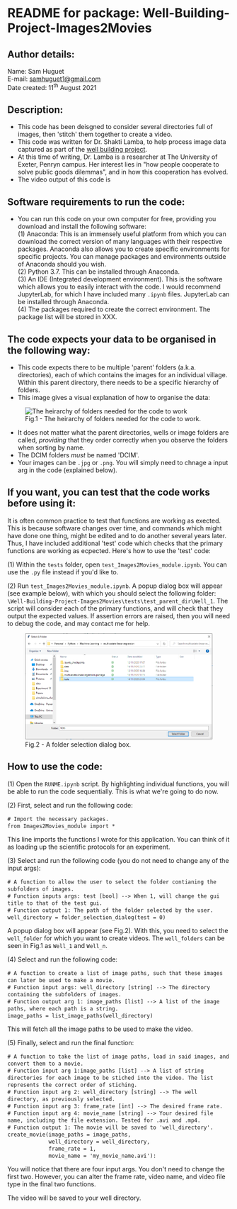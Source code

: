 # README for package: Well-Building-Project-Images2Movies

## Author details: 
Name: Sam Huguet  
E-mail: samhuguet1@gmail.com  
Date created: 11<sup>th</sup> August 2021

## Description: 
- This code has been deisgned to consider several directories full of images, then 'stitch' them together to create a video. 
- This code was written for Dr. Shakti Lamba, to help process image data captured as part of the [well building project](http://shaktilamba.com/research-2/well-building-project/).
- At this time of writing, Dr. Lamba is a researcher at The University of Exeter, Penryn campus. Her interest lies in "how people cooperate to solve public goods dilemmas", and in how this cooperation has evolved. 
- The video output of this code is

## Software requirements to run the code: 
- You can run this code on your own computer for free, providing you download and install the following software:  
(1) Anaconda: This is an immensely useful platform from which you can download the correct version of many languages with their respective packages. Anaconda also allows you to create specific environments for specific projects. You can manage packages and environments outside of Anaconda should you wish.  
(2) Python 3.7. This can be installed through Anaconda.  
(3) An IDE (Integrated development environment). This is the software which allows you to easily interact with the code. I would recommend JupyterLab, for which I have included many ```.ipynb``` files. JupyterLab can be installed through Anaconda.   
(4) The packages required to create the correct environment. The package list will be stored in XXX.   

## The code expects your data to be organised in the following way: 
- This code expects there to be multiple 'parent' folders (a.k.a. directories), each of which contains the images for an individual village. Within this parent directory, there needs to be a specific hierarchy of folders. 
- This image gives a visual explanation of how to organise the data:

<figure>
    <img src="https://github.com/SamHSoftware/Well-Building-Project-Images2Movies/blob/main/img/file_structure.png?raw=true" alt="The heirarchy of folders needed for the code to work" width="700"/>  
    <figcaption>Fig.1 - The heirarchy of folders needed for the code to work.</figcaption>
</figure>  
  
- It does not matter what the parent directories, wells or image folders are called, *providing* that they order correctly when you observe the folders when sorting by name. 
- The DCIM folders *must* be named 'DCIM'. 
- Your images can be ```.jpg``` or ```.png```. You will simply need to chnage a input arg in the code (explained below). 

## If you want, you can test that the code works before using it:
It is often common practice to test that functions are working as exected. This is because software changes over time, and commands which might have done one thing, might be edited and to do another several years later. Thus, I have included additional 'test' code which checks that the primary functions are working as ecpected. Here's how to use the 'test' code:  

(1) Within the ```tests``` folder, open ```test_Images2Movies_module.ipynb```. You can use the ```.py``` file instead if you'd like to.

(2) Run ```test_Images2Movies_module.ipynb```. A popup dialog box will appear (see example below), with which you should select the following folder: ```\Well-Building-Project-Images2Movies\tests\test_parent_dir\Well_1```. The script will consider each of the primary functions, and will check that they output the expected values. If assertion errors are raised, then you will need to debug the code, and may contact me for help. 

<figure>
    <img src="https://github.com/SamHSoftware/Well-Building-Project-Images2Movies/blob/main/img/folder_selection.PNG?raw=true" alt="A folder selection dialog box" width="500"/>
    <figcaption>Fig.2 - A folder selection dialog box.</figcaption>
</figure>  
  

## How to use the code: 

(1) Open the ```RUNME.ipynb``` script. By highlighting individual functions, you will be able to run the code sequentially. This is what we're going to do now. 

(2) First, select and run the following code: 
```
# Import the necessary packages.
from Images2Movies_module import *
```

This line imports the functions I wrote for this application. You can think of it as loading up the scientific protocols for an experiment. 

(3) Select and run the following code (you do not need to change any of the input args): 
```
# A function to allow the user to select the folder contianing the subfolders of images.
# Function inputs args: test [bool] --> When 1, will change the gui title to that of the test gui. 
# Function output 1: The path of the folder selected by the user. 
well_directory = folder_selection_dialog(test = 0)
```

A popup dialog box will appear (see Fig.2). With this, you need to select the ```well_folder``` for which you want to create videos. The ```well_folders``` can be seen in Fig.1 as ```Well_1``` and ```Well_n```. 

(4) Select and run the following code: 
```
# A function to create a list of image paths, such that these images can later be used to make a movie. 
# Function input args: well_directory [string] --> The directory containing the subfolders of images. 
# Function output arg 1: image_paths [list] --> A list of the image paths, where each path is a string. 
image_paths = list_image_paths(well_directory)
```
This will fetch all the image paths to be used to make the video. 

(5) Finally, select and run the final function:
```
# A function to take the list of image paths, load in said images, and convert them to a movie. 
# Function input arg 1:image_paths [list] --> A list of string directories for each image to be stiched into the video. The list represents the correct order of stiching.
# Function input arg 2: well_directory [string] --> The well directory, as previously selected. 
# Function input arg 3: frame_rate [int] --> The desired frame rate. 
# Function input arg 4: movie_name [string] --> Your desired file name, including the file extension. Tested for .avi and .mp4. 
# Function output 1: The movie will be saved to 'well_directory'. 
create_movie(image_paths = image_paths,
             well_directory = well_directory,
             frame_rate = 1,
             movie_name = 'my_movie_name.avi'):
```

You will notice that there are four input args. You don't need to change the first two. However, you can alter the frame rate, video name, and video file type in the final two functions.  

The video will be saved to your well directory. 